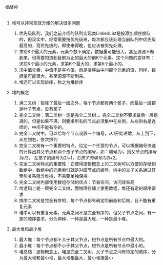 ###### 堆结构  
1. 堆可以非常高效方便的解决很多问题
    1. 优先级队列，我们之前介绍的队列实现类LinkedList是按添加顺序排队的，但现实中，经常需要按优先级来，每次都应该处理当前队列中优先级最高的，高优先级的，即使来得晚，也应该被优先处理。
    2. 求前K个最大的元素，元素个数不确定，数据量可能很大，甚至源源不断到来，但需要知道到目前为止的最大的前K个元素。这个问题的变体有：求前K个最小的元素，求第K个最大的，求第K个最小的。
    3. 求中值元素，中值不是平均值，而是排序后中间那个元素的值，同样，数据量可能很大，甚至源源不断到来。
    4. 堆还可以实现排序，称之为堆排序
    
2. 堆的概念  
    1. 满二叉树：指除了最后一层之外，每个节点都有两个孩子，而最后一层都是叶子节点，没有孩子
    2. 完全二叉树：满二叉树一定是完全二叉树，。完全二叉树不要求最后一层是满的，但是如果不满，则要求所有的节点必须集中在左侧，从左到右是连续的，中间不能有空的。
    3. 完全二叉树中，可以给每个节点设置一个编号，从1开始递增，从上到下，从左到右，依次排列
    4. 完全二叉树有一个重要的特点，给定一个任意的节点，可以根据编号快速的计算出其父节点和两个孩子节点的编号，如：编号为i，则父节点的编号为i/2，
左孩子的编号为2*i+1，右孩子的编号为2*i+2。
    5. 完全二叉树特点的重要性：它使得逻辑概念上的二叉树可以方便的存储到数组中，数组中的元素索引就是对应节点的编号，树中的父子关系通过其索引关系隐含维持，不需要单独保持
    6. 完全二叉树内部使用数组存储的优点：节省空间，访问效率高
    7. 堆逻辑上是一颗完全二叉树，而物理存储上使用数组，堆还有定的顺序要求
    8. 排序二叉树是完全有序的，每个节点都有确定的前驱和后继，且不能有重复元素
    9. 堆中可以有重复元素，元素之间不是完全有序的，但父子节点之间，有一定的顺序要求，分为两种，一种是最大堆，一种是最小堆。
     
3. 最大堆和最小堆
    1. 最大堆：每个节点都不大于其父节点，根节点是所有节点中最大的。
    2. 最小堆：每个节点都不小于其父节点，根节点是所有节点中最小的。
    3. 堆总结：逻辑概念上，堆是完全二叉树，父子节点之间有特定的顺序，分为最大堆和最小堆，最大堆根最大，最小堆根最小
   